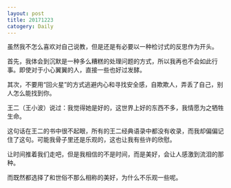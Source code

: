 ```yaml
---
layout: post
title: 20171223
catogery: Daily
---
```


虽然我不怎么喜欢对自己说教，但是还是有必要以一种检讨式的反思作为开头。  

首先，我体会到沉默是一种多么糟糕的处理问题的方式，所以我再也不会如此行事。即使对于小心翼翼的人，直接一些也好过发酵。  

其次，不要用“回火星”的方式逃避内心和寻找安全感，自欺欺人，弄丢了自己，别人怎么能找到你。  

  

王二（王小波）说过：我觉得她是好的，这世界上好的东西不多，我情愿为之牺牲生命。  

这句话在王二的书中很不起眼，所有的王二经典语录中都没有收录，而我却偏偏记住了这句。可能我骨子里还是乐观的，这也让我有些许的欣慰。  

让时间推着我们走吧，但是我相信的不是时间，而是美好，会让人感激到流泪的那种。  

而既然都选择了和世俗不那么相称的美好，为什么不乐观一些呢。     







